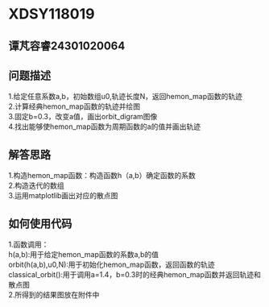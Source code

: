 # XDSY118019  
## 谭芃容睿24301020064
  
## 问题描述  
1.给定任意系数a,b，初始数组u0,轨迹长度N，返回hemon_map函数的轨迹  
2.计算经典hemon_map函数的轨迹并绘图  
3.固定b=0.3，改变a值，画出orbit_digram图像  
4.找出能够使hemon_map函数为周期函数的a的值并画出轨迹  
  
## 解答思路  
1.构造hemon_map函数：构造函数h（a,b）确定函数的系数  
2.构造迭代的数组  
3.运用matplotlib画出对应的散点图  
  
## 如何使用代码  
1.函数调用：  
h(a,b):用于给定hemon_map函数的系数a,b的值  
orbit(h(a,b),u0,N):用于初始化hemon_map函数，返回函数的轨迹  
classical_orbit():用于调用a=1.4，b=0.3时的经典hemon_map函数并返回轨迹和散点图  
2.所得到的结果图放在附件中